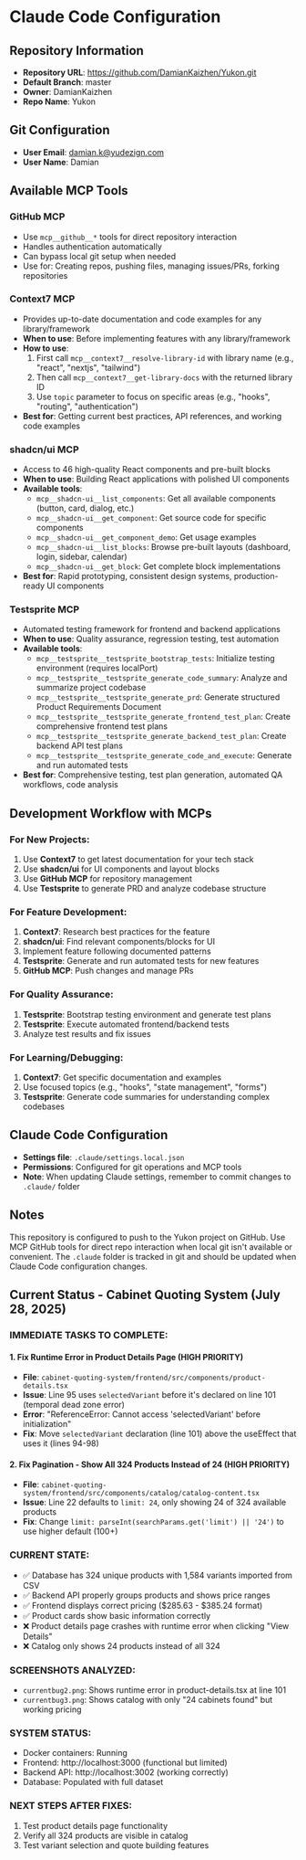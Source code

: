 # Claude Code Configuration

## Repository Information
- **Repository URL**: https://github.com/DamianKaizhen/Yukon.git
- **Default Branch**: master
- **Owner**: DamianKaizhen
- **Repo Name**: Yukon

## Git Configuration
- **User Email**: damian.k@yudezign.com
- **User Name**: Damian

## Available MCP Tools

### GitHub MCP
- Use `mcp__github__*` tools for direct repository interaction
- Handles authentication automatically
- Can bypass local git setup when needed
- Use for: Creating repos, pushing files, managing issues/PRs, forking repositories

### Context7 MCP
- Provides up-to-date documentation and code examples for any library/framework
- **When to use**: Before implementing features with any library/framework
- **How to use**:
  1. First call `mcp__context7__resolve-library-id` with library name (e.g., "react", "nextjs", "tailwind")
  2. Then call `mcp__context7__get-library-docs` with the returned library ID
  3. Use `topic` parameter to focus on specific areas (e.g., "hooks", "routing", "authentication")
- **Best for**: Getting current best practices, API references, and working code examples

### shadcn/ui MCP
- Access to 46 high-quality React components and pre-built blocks
- **When to use**: Building React applications with polished UI components
- **Available tools**:
  - `mcp__shadcn-ui__list_components`: Get all available components (button, card, dialog, etc.)
  - `mcp__shadcn-ui__get_component`: Get source code for specific components
  - `mcp__shadcn-ui__get_component_demo`: Get usage examples
  - `mcp__shadcn-ui__list_blocks`: Browse pre-built layouts (dashboard, login, sidebar, calendar)
  - `mcp__shadcn-ui__get_block`: Get complete block implementations
- **Best for**: Rapid prototyping, consistent design systems, production-ready UI components

### Testsprite MCP
- Automated testing framework for frontend and backend applications
- **When to use**: Quality assurance, regression testing, test automation
- **Available tools**:
  - `mcp__testsprite__testsprite_bootstrap_tests`: Initialize testing environment (requires localPort)
  - `mcp__testsprite__testsprite_generate_code_summary`: Analyze and summarize project codebase
  - `mcp__testsprite__testsprite_generate_prd`: Generate structured Product Requirements Document
  - `mcp__testsprite__testsprite_generate_frontend_test_plan`: Create comprehensive frontend test plans
  - `mcp__testsprite__testsprite_generate_backend_test_plan`: Create backend API test plans
  - `mcp__testsprite__testsprite_generate_code_and_execute`: Generate and run automated tests
- **Best for**: Comprehensive testing, test plan generation, automated QA workflows, code analysis

## Development Workflow with MCPs

### For New Projects:
1. Use **Context7** to get latest documentation for your tech stack
2. Use **shadcn/ui** for UI components and layout blocks
3. Use **GitHub MCP** for repository management
4. Use **Testsprite** to generate PRD and analyze codebase structure

### For Feature Development:
1. **Context7**: Research best practices for the feature
2. **shadcn/ui**: Find relevant components/blocks for UI
3. Implement feature following documented patterns
4. **Testsprite**: Generate and run automated tests for new features
5. **GitHub MCP**: Push changes and manage PRs

### For Quality Assurance:
1. **Testsprite**: Bootstrap testing environment and generate test plans
2. **Testsprite**: Execute automated frontend/backend tests
3. Analyze test results and fix issues

### For Learning/Debugging:
1. **Context7**: Get specific documentation and examples
2. Use focused topics (e.g., "hooks", "state management", "forms")
3. **Testsprite**: Generate code summaries for understanding complex codebases

## Claude Code Configuration
- **Settings file**: `.claude/settings.local.json`
- **Permissions**: Configured for git operations and MCP tools
- **Note**: When updating Claude settings, remember to commit changes to `.claude/` folder

## Notes
This repository is configured to push to the Yukon project on GitHub. Use MCP GitHub tools for direct repo interaction when local git isn't available or convenient. The `.claude` folder is tracked in git and should be updated when Claude Code configuration changes.

## Current Status - Cabinet Quoting System (July 28, 2025)

### IMMEDIATE TASKS TO COMPLETE:

#### 1. Fix Runtime Error in Product Details Page (HIGH PRIORITY)
- **File**: `cabinet-quoting-system/frontend/src/components/product-details.tsx`
- **Issue**: Line 95 uses `selectedVariant` before it's declared on line 101 (temporal dead zone error)
- **Error**: "ReferenceError: Cannot access 'selectedVariant' before initialization"
- **Fix**: Move `selectedVariant` declaration (line 101) above the useEffect that uses it (lines 94-98)

#### 2. Fix Pagination - Show All 324 Products Instead of 24 (HIGH PRIORITY)  
- **File**: `cabinet-quoting-system/frontend/src/components/catalog/catalog-content.tsx`
- **Issue**: Line 22 defaults to `limit: 24`, only showing 24 of 324 available products
- **Fix**: Change `limit: parseInt(searchParams.get('limit') || '24')` to use higher default (100+)

### CURRENT STATE:
- ✅ Database has 324 unique products with 1,584 variants imported from CSV
- ✅ Backend API properly groups products and shows price ranges
- ✅ Frontend displays correct pricing ($285.63 - $385.24 format)
- ✅ Product cards show basic information correctly
- ❌ Product details page crashes with runtime error when clicking "View Details"
- ❌ Catalog only shows 24 products instead of all 324

### SCREENSHOTS ANALYZED:
- `currentbug2.png`: Shows runtime error in product-details.tsx at line 101
- `currentbug3.png`: Shows catalog with only "24 cabinets found" but working pricing

### SYSTEM STATUS:
- Docker containers: Running
- Frontend: http://localhost:3000 (functional but limited)
- Backend API: http://localhost:3002 (working correctly)
- Database: Populated with full dataset

### NEXT STEPS AFTER FIXES:
1. Test product details page functionality
2. Verify all 324 products are visible in catalog
3. Test variant selection and quote building features